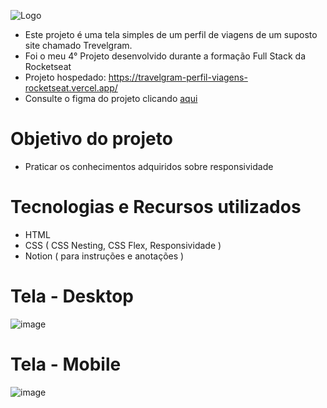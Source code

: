 ![Logo](https://github.com/user-attachments/assets/cc6a9f46-4cc3-4c0f-bd52-0e2b6cd648fa)

- Este projeto é uma tela simples de um perfil de viagens de um suposto site chamado Trevelgram.
- Foi o meu 4° Projeto desenvolvido durante a formação Full Stack da Rocketseat
- Projeto hospedado: https://travelgram-perfil-viagens-rocketseat.vercel.app/
- Consulte o figma do projeto clicando [aqui](https://www.figma.com/design/akhdIVg6W8BArQ59jIZDsV/Perfil-de-viagens-(Community)?node-id=0-1&node-type=CANVAS&t=bISkFZXb7SWxyhSJ-0)
# Objetivo do projeto
- Praticar os conhecimentos adquiridos sobre responsividade

# Tecnologias e Recursos utilizados
- HTML
- CSS ( CSS Nesting, CSS Flex, Responsividade )
- Notion ( para instruções e anotações )

# Tela - Desktop
![image](https://github.com/user-attachments/assets/c101e304-2e29-4d0b-8661-1e4b2d49a349)
# Tela - Mobile
![image](https://github.com/user-attachments/assets/7308678c-cad6-4407-af25-bb31d35e21aa)

